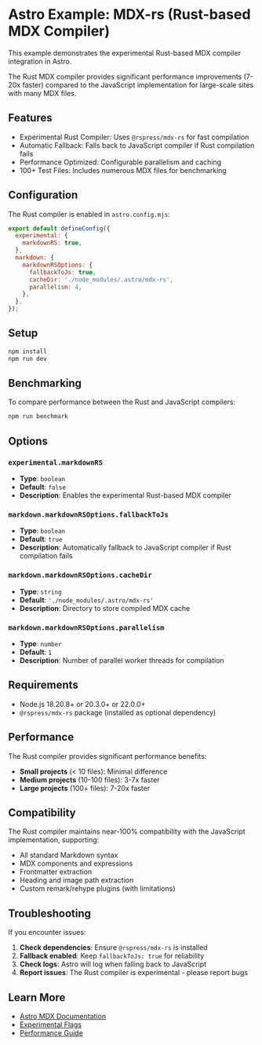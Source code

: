 # Astro Example: MDX-rs (Rust-based MDX Compiler)

This example demonstrates the experimental Rust-based MDX compiler integration in Astro.

The Rust MDX compiler provides significant performance improvements (7-20x faster) compared to the JavaScript implementation for large-scale sites with many MDX files.

## Features

- Experimental Rust Compiler: Uses `@rspress/mdx-rs` for fast compilation
- Automatic Fallback: Falls back to JavaScript compiler if Rust compilation fails
- Performance Optimized: Configurable parallelism and caching
- 100+ Test Files: Includes numerous MDX files for benchmarking

## Configuration

The Rust compiler is enabled in `astro.config.mjs`:

```js
export default defineConfig({
  experimental: {
    markdownRS: true,
  },
  markdown: {
    markdownRSOptions: {
      fallbackToJs: true,
      cacheDir: './node_modules/.astro/mdx-rs',
      parallelism: 4,
    },
  },
});
```

## Setup

```bash
npm install
npm run dev
```

## Benchmarking

To compare performance between the Rust and JavaScript compilers:

```bash
npm run benchmark
```

## Options

### `experimental.markdownRS`

- **Type**: `boolean`
- **Default**: `false`
- **Description**: Enables the experimental Rust-based MDX compiler

### `markdown.markdownRSOptions.fallbackToJs`

- **Type**: `boolean`
- **Default**: `true`
- **Description**: Automatically fallback to JavaScript compiler if Rust compilation fails

### `markdown.markdownRSOptions.cacheDir`

- **Type**: `string`
- **Default**: `'./node_modules/.astro/mdx-rs'`
- **Description**: Directory to store compiled MDX cache

### `markdown.markdownRSOptions.parallelism`

- **Type**: `number`
- **Default**: `1`
- **Description**: Number of parallel worker threads for compilation

## Requirements

- Node.js 18.20.8+ or 20.3.0+ or 22.0.0+
- `@rspress/mdx-rs` package (installed as optional dependency)

## Performance

The Rust compiler provides significant performance benefits:

- **Small projects** (< 10 files): Minimal difference
- **Medium projects** (10-100 files): 3-7x faster
- **Large projects** (100+ files): 7-20x faster

## Compatibility

The Rust compiler maintains near-100% compatibility with the JavaScript implementation, supporting:

- All standard Markdown syntax
- MDX components and expressions
- Frontmatter extraction
- Heading and image path extraction
- Custom remark/rehype plugins (with limitations)

## Troubleshooting

If you encounter issues:

1. **Check dependencies**: Ensure `@rspress/mdx-rs` is installed
2. **Fallback enabled**: Keep `fallbackToJs: true` for reliability
3. **Check logs**: Astro will log when falling back to JavaScript
4. **Report issues**: The Rust compiler is experimental - please report bugs

## Learn More

- [Astro MDX Documentation](https://docs.astro.build/en/guides/markdown-content/)
- [Experimental Flags](https://docs.astro.build/en/reference/experimental-flags/)
- [Performance Guide](https://docs.astro.build/en/guides/performance/)
